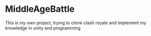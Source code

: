 # MiddleAgeBattle
This is my own project, trying to clone clash royale and implement my knowledge in unity and programming
